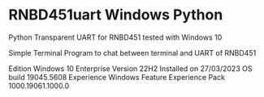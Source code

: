 # RNBD451uart Windows  Python
Python Transparent UART for RNBD451 tested with Windows 10

Simple Terminal Program to chat between terminal and UART of RNBD451

Edition	Windows 10 Enterprise
Version	22H2
Installed on	‎27/‎03/‎2023
OS build	19045.5608
Experience	Windows Feature Experience Pack 1000.19061.1000.0 
